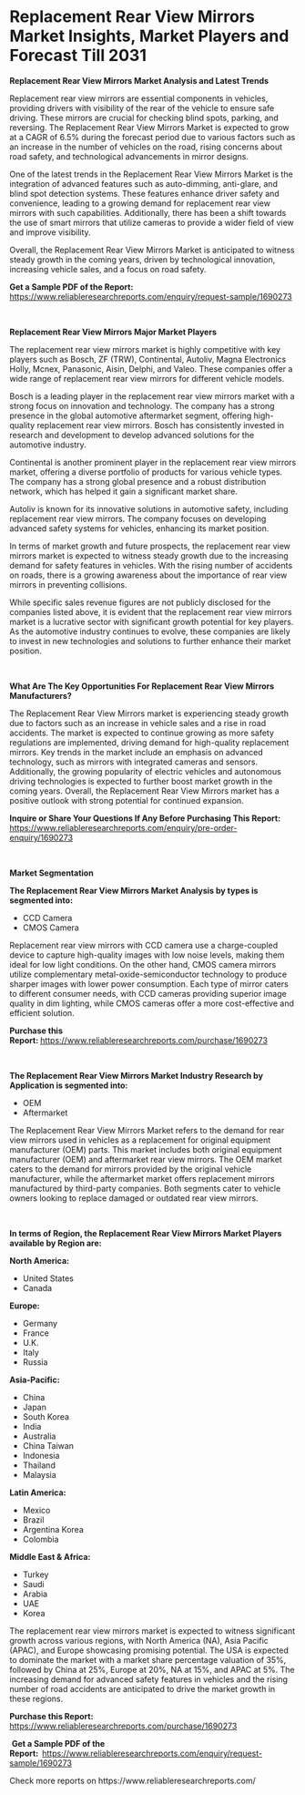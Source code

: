 <p><h1>Replacement Rear View Mirrors Market Insights, Market Players and Forecast Till 2031</h1></p><p><strong>Replacement Rear View Mirrors Market Analysis and Latest Trends</strong></p>
<p><p>Replacement rear view mirrors are essential components in vehicles, providing drivers with visibility of the rear of the vehicle to ensure safe driving. These mirrors are crucial for checking blind spots, parking, and reversing. The Replacement Rear View Mirrors Market is expected to grow at a CAGR of 6.5% during the forecast period due to various factors such as an increase in the number of vehicles on the road, rising concerns about road safety, and technological advancements in mirror designs.</p><p>One of the latest trends in the Replacement Rear View Mirrors Market is the integration of advanced features such as auto-dimming, anti-glare, and blind spot detection systems. These features enhance driver safety and convenience, leading to a growing demand for replacement rear view mirrors with such capabilities. Additionally, there has been a shift towards the use of smart mirrors that utilize cameras to provide a wider field of view and improve visibility.</p><p>Overall, the Replacement Rear View Mirrors Market is anticipated to witness steady growth in the coming years, driven by technological innovation, increasing vehicle sales, and a focus on road safety.</p></p>
<p><strong>Get a Sample PDF of the Report:&nbsp;</strong> <a href="https://www.reliableresearchreports.com/enquiry/request-sample/1690273">https://www.reliableresearchreports.com/enquiry/request-sample/1690273</a></p>
<p>&nbsp;</p>
<p><strong>Replacement Rear View Mirrors Major Market Players</strong></p>
<p><p>The replacement rear view mirrors market is highly competitive with key players such as Bosch, ZF (TRW), Continental, Autoliv, Magna Electronics Holly, Mcnex, Panasonic, Aisin, Delphi, and Valeo. These companies offer a wide range of replacement rear view mirrors for different vehicle models.</p><p>Bosch is a leading player in the replacement rear view mirrors market with a strong focus on innovation and technology. The company has a strong presence in the global automotive aftermarket segment, offering high-quality replacement rear view mirrors. Bosch has consistently invested in research and development to develop advanced solutions for the automotive industry.</p><p>Continental is another prominent player in the replacement rear view mirrors market, offering a diverse portfolio of products for various vehicle types. The company has a strong global presence and a robust distribution network, which has helped it gain a significant market share.</p><p>Autoliv is known for its innovative solutions in automotive safety, including replacement rear view mirrors. The company focuses on developing advanced safety systems for vehicles, enhancing its market position.</p><p>In terms of market growth and future prospects, the replacement rear view mirrors market is expected to witness steady growth due to the increasing demand for safety features in vehicles. With the rising number of accidents on roads, there is a growing awareness about the importance of rear view mirrors in preventing collisions.</p><p>While specific sales revenue figures are not publicly disclosed for the companies listed above, it is evident that the replacement rear view mirrors market is a lucrative sector with significant growth potential for key players. As the automotive industry continues to evolve, these companies are likely to invest in new technologies and solutions to further enhance their market position.</p></p>
<p>&nbsp;</p>
<p><strong>What Are The Key Opportunities For Replacement Rear View Mirrors Manufacturers?</strong></p>
<p><p>The Replacement Rear View Mirrors market is experiencing steady growth due to factors such as an increase in vehicle sales and a rise in road accidents. The market is expected to continue growing as more safety regulations are implemented, driving demand for high-quality replacement mirrors. Key trends in the market include an emphasis on advanced technology, such as mirrors with integrated cameras and sensors. Additionally, the growing popularity of electric vehicles and autonomous driving technologies is expected to further boost market growth in the coming years. Overall, the Replacement Rear View Mirrors market has a positive outlook with strong potential for continued expansion.</p></p>
<p><strong>Inquire or Share Your Questions If Any Before Purchasing This Report:</strong> <a href="https://www.reliableresearchreports.com/enquiry/pre-order-enquiry/1690273">https://www.reliableresearchreports.com/enquiry/pre-order-enquiry/1690273</a></p>
<p>&nbsp;</p>
<p><strong>Market Segmentation</strong></p>
<p><strong>The Replacement Rear View Mirrors Market Analysis by types is segmented into:</strong></p>
<p><ul><li>CCD Camera</li><li>CMOS Camera</li></ul></p>
<p><p>Replacement rear view mirrors with CCD camera use a charge-coupled device to capture high-quality images with low noise levels, making them ideal for low light conditions. On the other hand, CMOS camera mirrors utilize complementary metal-oxide-semiconductor technology to produce sharper images with lower power consumption. Each type of mirror caters to different consumer needs, with CCD cameras providing superior image quality in dim lighting, while CMOS cameras offer a more cost-effective and efficient solution.</p></p>
<p><strong>Purchase this Report:&nbsp;</strong><a href="https://www.reliableresearchreports.com/purchase/1690273">https://www.reliableresearchreports.com/purchase/1690273</a></p>
<p>&nbsp;</p>
<p><strong>The Replacement Rear View Mirrors Market Industry Research by Application is segmented into:</strong></p>
<p><ul><li>OEM</li><li>Aftermarket</li></ul></p>
<p><p>The Replacement Rear View Mirrors Market refers to the demand for rear view mirrors used in vehicles as a replacement for original equipment manufacturer (OEM) parts. This market includes both original equipment manufacturer (OEM) and aftermarket rear view mirrors. The OEM market caters to the demand for mirrors provided by the original vehicle manufacturer, while the aftermarket market offers replacement mirrors manufactured by third-party companies. Both segments cater to vehicle owners looking to replace damaged or outdated rear view mirrors.</p></p>
<p>&nbsp;</p>
<p><strong>In terms of Region, the Replacement Rear View Mirrors Market Players available by Region are:</strong></p>
<p>
    <p> <strong> North America: </strong>
        <ul>
            <li>United States</li>
            <li>Canada</li>
        </ul>
        </p> 
    <p> <strong> Europe: </strong>
        <ul>
            <li>Germany</li>
            <li>France</li>
            <li>U.K.</li>
            <li>Italy</li>
            <li>Russia</li>
        </ul>
        </p> 
    <p> <strong> Asia-Pacific: </strong>
        <ul>
            <li>China</li>
            <li>Japan</li>
            <li>South Korea</li>
            <li>India</li>
            <li>Australia</li>
            <li>China Taiwan</li>
            <li>Indonesia</li>
            <li>Thailand</li>
            <li>Malaysia</li>
        </ul>
        </p> 
    <p> <strong> Latin America: </strong>
        <ul>
            <li>Mexico</li>
            <li>Brazil</li>
            <li>Argentina Korea</li>
            <li>Colombia</li>
        </ul>
        </p> 
    <p> <strong> Middle East & Africa: </strong>
        <ul>
            <li>Turkey</li>
            <li>Saudi</li>
            <li>Arabia</li>
            <li>UAE</li>
            <li>Korea</li>
        </ul>
    </p>
    </p>
<p><p>The replacement rear view mirrors market is expected to witness significant growth across various regions, with North America (NA), Asia Pacific (APAC), and Europe showcasing promising potential. The USA is expected to dominate the market with a market share percentage valuation of 35%, followed by China at 25%, Europe at 20%, NA at 15%, and APAC at 5%. The increasing demand for advanced safety features in vehicles and the rising number of road accidents are anticipated to drive the market growth in these regions.</p></p>
<p><strong>Purchase this Report: </strong><a href="https://www.reliableresearchreports.com/purchase/1690273">https://www.reliableresearchreports.com/purchase/1690273</a></p>
<p>&nbsp;<strong>Get a Sample PDF of the Report:&nbsp;&nbsp;</strong><a href="https://www.reliableresearchreports.com/enquiry/request-sample/1690273">https://www.reliableresearchreports.com/enquiry/request-sample/1690273</a></p>
<p><strong></strong></p>
<p>Check more reports on https://www.reliableresearchreports.com/</p>